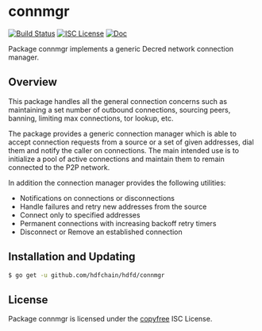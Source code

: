 connmgr
=======

[![Build Status](https://github.com/hdfchain/hdfd/workflows/Build%20and%20Test/badge.svg)](https://github.com/hdfchain/hdfd/actions)
[![ISC License](https://img.shields.io/badge/license-ISC-blue.svg)](http://copyfree.org)
[![Doc](https://img.shields.io/badge/doc-reference-blue.svg)](https://pkg.go.dev/github.com/hdfchain/hdfd/connmgr/v3)

Package connmgr implements a generic Decred network connection manager.

## Overview

This package handles all the general connection concerns such as maintaining a
set number of outbound connections, sourcing peers, banning, limiting max
connections, tor lookup, etc.

The package provides a generic connection manager which is able to accept
connection requests from a source or a set of given addresses, dial them and
notify the caller on connections.  The main intended use is to initialize a pool
of active connections and maintain them to remain connected to the P2P network.

In addition the connection manager provides the following utilities:

- Notifications on connections or disconnections
- Handle failures and retry new addresses from the source
- Connect only to specified addresses
- Permanent connections with increasing backoff retry timers
- Disconnect or Remove an established connection

## Installation and Updating

```bash
$ go get -u github.com/hdfchain/hdfd/connmgr
```

## License

Package connmgr is licensed under the [copyfree](http://copyfree.org) ISC License.
